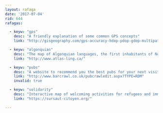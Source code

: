 ```yaml
---
layout: rafaga
date: '2017-07-04'
rid: 644
rafagas:

  - keyw: "gps"
    desc: "A friendly explanation of some common GPS concepts"
    link: "http://gisgeography.com/gps-accuracy-hdop-pdop-gdop-multipath/"

  - keyw: "algonquian"
    desc: "The map of Algonquian languages, the first inhabitants of North America"
    link: "http://www.atlas-ling.ca/"

  - keyw: "pubs"
    desc: "A website to recommend you the best pubs for your next visit to England"
    link: "http://www.barcrawl.co.uk/pubcrawledit.aspx?TYPE=RDM"
    invalid: true

  - keyw: "solidarity"
    desc: "Interactive map of welcoming activities for refugees and immigrant in France"
    link: "https://sursaut-citoyen.org/"

---
```


